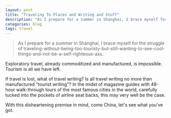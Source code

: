 ```yaml
---
layout: post
title: "Traveling To Places and Writing and Stuff"
description: "As I prepare for a summer in Shanghai, I brace myself for the struggle of traveling-without-being-too-touristy-but-still-wanting-to-see-cool-things-and-not-be-a-self-righteous-ass."
categories: blog
tags: travel
---
```


> As I prepare for a summer in Shanghai, I brace myself for the struggle of traveling-without-being-too-touristy-but-still-wanting-to-see-cool-things-and-not-be-a-self-righteous-ass.

Exploratory travel, already commoditized and manufactured, is impossible. Tourism is all we have left.

If travel is lost, what of travel writing? Is all travel writing no more than manufactured "tourist writing"? In the midst of magazine guides with 48-hour walk-through tours of the most famous cities in the world, carefully tucked into the pockets of airline seat backs, this may very well be the case.

With this disheartening premise in mind, come China, let's see what you've got.